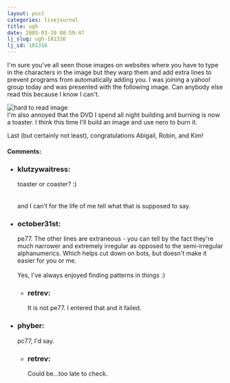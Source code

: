 ```yaml
---
layout: post
categories: livejournal
title: ugh
date: 2005-03-10 08:59:47
lj_slug: ugh-181316
lj_id: 181316
---
```

I'm sure you've all seen those images on websites where you have to type in the characters in the image but they warp them and add extra lines to prevent programs from automatically adding you. I was joining a yahoo! group today and was presented with the following image. Can anybody else read this because I know I can't.  



![hard to read image](http://www.csh.rit.edu/%7Eretrev/livejournal/2005-03-10/hardToRead.jpg)   
I'm also annoyed that the DVD I spend all night building and burning is now a toaster. I think this time I'll build an image and use nero to burn it.  



Last (but certainly not least), congratulations Abigail, Robin, and Kim!


<div id="comments"><h4>Comments:</h4><div class="lj-comments"><ul>
<li><h3>klutzywaitress: </h3>
<a id="comment-357"></a>
<p>toaster or <i>c</i>oaster? :)<br>
<br>
<br>
and I can't for the life of me tell what that is supposed to say.</p>
</li>
<li><h3>october31st: </h3>
<a id="comment-358"></a>
<p>pe77. The other lines are extraneous - you can tell by the fact they're much narrower and extremely irregular as opposed to the semi-irregular alphanumerics. Which helps cut down on bots, but doesn't make it easier for you or me.<br>
<br>
Yes, I've always enjoyed finding patterns in things :)</p>
<ul>
<li><h3>retrev: </h3>
<a id="comment-359"></a>
<p>It is not pe77. I entered that and it failed.</p>
</li>
</ul>
</li>
<li><h3>phyber: </h3>
<a id="comment-360"></a>
<p>pc77, I'd say.</p>
<ul>
<li><h3>retrev: </h3>
<a id="comment-361"></a>
<p>Could be...too late to check.</p>
</li>
</ul>
</li>
</ul></div></div>
